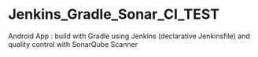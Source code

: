 # Jenkins_Gradle_Sonar_CI_TEST
Android App : build with Gradle using Jenkins (declarative Jenkinsfile) and quality control with SonarQube Scanner
